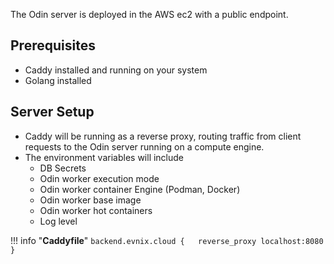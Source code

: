 The Odin server is deployed in the AWS ec2 with a public endpoint. 

## Prerequisites
- Caddy installed and running on your system
- Golang installed

## Server Setup 
- Caddy will be running as a reverse proxy, routing traffic from client requests to the Odin server running on a compute engine.
- The environment variables will include 
    * DB Secrets 
    * Odin worker execution mode
    * Odin worker container Engine (Podman, Docker)
    * Odin worker base image
    * Odin worker hot containers
    * Log level

!!! info "**Caddyfile**"
    ```
    backend.evnix.cloud {  
        reverse_proxy localhost:8080  
    }
    ```